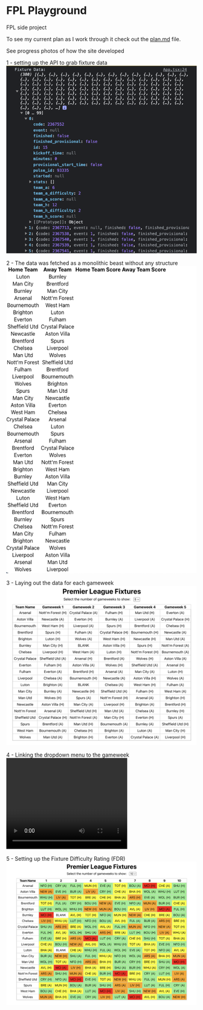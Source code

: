 # FPL Playground
FPL side project 

To see my current plan as I work through it check out the <a href="https://github.com/lastcastleofbowser/fpl-playground-new/blob/main/plan.md">plan.md</a> file.

See progress photos of how the site developed

1 - setting up the API to grab fixture data
<img src="./public/screenshots/FPL1.png"></img>

2 - The data was fetched as a monolithic beast without any structure
<img src="./public/screenshots/FPL2.png"></img>

3 - Laying out the data for each gameweek
<img src="./public/screenshots/FPL3.png"></img>

4 - Linking the dropdown menu to the gameweek
<video width="320" height="240" controls>
  <source src="FPL4.mov" type="video/mp4">
</video>

5 - Setting up the Fixture Difficulty Rating (FDR)
<img src="./public/screenshots/FPL5.png"></img>
